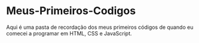 # Meus-Primeiros-Codigos
Aqui é uma pasta de recordação dos meus primeiros códigos de quando eu comecei a programar em HTML, CSS e JavaScript.
